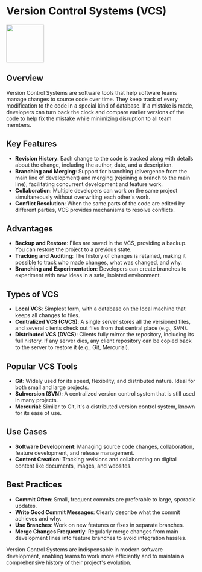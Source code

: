 # Version Control Systems (VCS)

<img src="https://www.simplilearn.com/ice9/free_resources_article_thumb/Version_Control_System.png" height="100">

## Overview

Version Control Systems are software tools that help software teams manage changes to source code over time. They keep track of every modification to the code in a special kind of database. If a mistake is made, developers can turn back the clock and compare earlier versions of the code to help fix the mistake while minimizing disruption to all team members.

## Key Features

- **Revision History**: Each change to the code is tracked along with details about the change, including the author, date, and a description.
- **Branching and Merging**: Support for branching (divergence from the main line of development) and merging (rejoining a branch to the main line), facilitating concurrent development and feature work.
- **Collaboration**: Multiple developers can work on the same project simultaneously without overwriting each other's work.
- **Conflict Resolution**: When the same parts of the code are edited by different parties, VCS provides mechanisms to resolve conflicts.

## Advantages

- **Backup and Restore**: Files are saved in the VCS, providing a backup. You can restore the project to a previous state.
- **Tracking and Auditing**: The history of changes is retained, making it possible to track who made changes, what was changed, and why.
- **Branching and Experimentation**: Developers can create branches to experiment with new ideas in a safe, isolated environment.

## Types of VCS

- **Local VCS**: Simplest form, with a database on the local machine that keeps all changes to files.
- **Centralized VCS (CVCS)**: A single server stores all the versioned files, and several clients check out files from that central place (e.g., SVN).
- **Distributed VCS (DVCS)**: Clients fully mirror the repository, including its full history. If any server dies, any client repository can be copied back to the server to restore it (e.g., Git, Mercurial).

## Popular VCS Tools

- **Git**: Widely used for its speed, flexibility, and distributed nature. Ideal for both small and large projects.
- **Subversion (SVN)**: A centralized version control system that is still used in many projects.
- **Mercurial**: Similar to Git, it's a distributed version control system, known for its ease of use.

## Use Cases

- **Software Development**: Managing source code changes, collaboration, feature development, and release management.
- **Content Creation**: Tracking revisions and collaborating on digital content like documents, images, and websites.

## Best Practices

- **Commit Often**: Small, frequent commits are preferable to large, sporadic updates.
- **Write Good Commit Messages**: Clearly describe what the commit achieves and why.
- **Use Branches**: Work on new features or fixes in separate branches.
- **Merge Changes Frequently**: Regularly merge changes from main development lines into feature branches to avoid integration hassles.

Version Control Systems are indispensable in modern software development, enabling teams to work more efficiently and to maintain a comprehensive history of their project's evolution.
